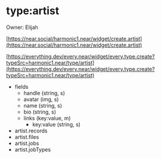 # type:artist

Owner: Elijah

[https://near.social/harmonic1.near/widget/create.artist](https://near.social/harmonic1.near/widget/create.artist)

[https://everything.dev/every.near/widget/every.type.create?typeSrc=harmonic1.near/type/artist](https://everything.dev/every.near/widget/every.type.create?typeSrc=harmonic1.near/type/artist)

- fields
    - handle (string, s)
    - avatar (img, s)
    - name (string, s)
    - bio (string, s)
    - links (key:value, m)
        - key:value (string, s)
- artist.records
- artist.files
- artist.jobs
- artist.jobTypes